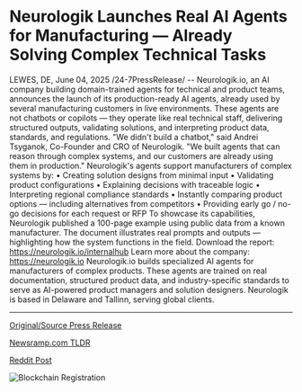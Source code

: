 # Neurologik Launches Real AI Agents for Manufacturing — Already Solving Complex Technical Tasks

LEWES, DE, June 04, 2025 /24-7PressRelease/ -- Neurologik.io, an AI company building domain-trained agents for technical and product teams, announces the launch of its production-ready AI agents, already used by several manufacturing customers in live environments.  These agents are not chatbots or copilots — they operate like real technical staff, delivering structured outputs, validating solutions, and interpreting product data, standards, and regulations.  "We didn't build a chatbot," said Andrei Tsyganok, Co-Founder and CRO of Neurologik. "We built agents that can reason through complex systems, and our customers are already using them in production."  Neurologik's agents support manufacturers of complex systems by: • Creating solution designs from minimal input • Validating product configurations • Explaining decisions with traceable logic • Interpreting regional compliance standards • Instantly comparing product options — including alternatives from competitors • Providing early go / no-go decisions for each request or RFP  To showcase its capabilities, Neurologik published a 100-page example using public data from a known manufacturer. The document illustrates real prompts and outputs — highlighting how the system functions in the field.  Download the report: https://neurologik.io/internalhub  Learn more about the company: https://neurologik.io  Neurologik.io builds specialized AI agents for manufacturers of complex products. These agents are trained on real documentation, structured product data, and industry-specific standards to serve as AI-powered product managers and solution designers. Neurologik is based in Delaware and Tallinn, serving global clients. 

---

[Original/Source Press Release](https://www.24-7pressrelease.com/press-release/523451/neurologik-launches-real-ai-agents-for-manufacturing-already-solving-complex-technical-tasks)
                    

[Newsramp.com TLDR](https://newsramp.com/curated-news/neurologik-io-launches-ai-agents-transforming-manufacturing-solutions/6d8bb67a4614edca144ba480a65ca110) 

 



[Reddit Post](https://www.reddit.com/r/newsramp/comments/1l2zi0l/neurologikio_launches_ai_agents_transforming/) 



![Blockchain Registration](https://cdn.newsramp.app/24-7PressRelease/qrcode/256/4/frogviTr.webp)